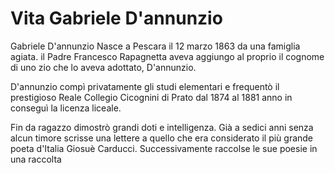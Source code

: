# Vita Gabriele D'annunzio

Gabriele D'annunzio Nasce a Pescara il 12 marzo 1863 da una famiglia agiata.
il Padre Francesco Rapagnetta aveva aggiungo al proprio il cognome di uno zio che lo aveva adottato, D'annunzio.

D'annunzio compì privatamente gli studi elementari e frequentò il prestigioso Reale Collegio Cicognini di Prato dal 1874 al 1881 anno in conseguì la licenza liceale.

Fin da ragazzo dimostrò grandi doti e intelligenza.
Già a sedici anni senza alcun timore scrisse una lettere a quello che era considerato il più grande poeta d'Italia Giosuè Carducci.
Successivamente raccolse le sue poesie in una raccolta 
<!--stackedit_data:
eyJoaXN0b3J5IjpbLTEyNjAyNjAzMzEsMTIwODc1NTY3MywtMT
M3MjM5NjY3NSwtNTE3MTQ3NzksLTE4MzMyOTc3ODYsLTIwODg3
NDY2MTJdfQ==
-->